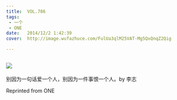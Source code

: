 ```yaml
---
title:	VOL.786
tags:
 - 一个
 - ONE
date:	2014/12/2 1:42:39
cover:	http://image.wufazhuce.com/FulUa3qlM25VAT-Mg5QxQnqZ2Qig

---
```

![](http://image.wufazhuce.com/FulUa3qlM25VAT-Mg5QxQnqZ2Qig)
---

别因为一句话爱一个人，别因为一件事恨一个人。by 李志
 
Reprinted from ONE
